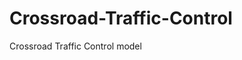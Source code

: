 # Crossroad-Traffic-Control
Crossroad Traffic Control model




<mxfile host="app.diagrams.net" agent="Mozilla/5.0 (Windows NT 10.0; Win64; x64) AppleWebKit/537.36 (KHTML, like Gecko) Chrome/127.0.0.0 Safari/537.36" version="24.7.7">

<diagram id="C5RBs43oDa-KdzZeNtuy" name="Page-1">

<mxGraphModel dx="1674" dy="788" grid="1" gridSize="10" guides="1" tooltips="1" connect="1" arrows="1" fold="1" page="1" pageScale="1" pageWidth="827" pageHeight="1169" math="0" shadow="0">

<root>

<mxCell id="WIyWlLk6GJQsqaUBKTNV-0" />

<mxCell id="WIyWlLk6GJQsqaUBKTNV-1" parent="WIyWlLk6GJQsqaUBKTNV-0" />

<mxCell id="WIyWlLk6GJQsqaUBKTNV-2" value="" style="rounded=0;html=1;jettySize=auto;orthogonalLoop=1;fontSize=11;endArrow=block;endFill=0;endSize=8;strokeWidth=1;shadow=0;labelBackgroundColor=none;edgeStyle=orthogonalEdgeStyle;" parent="WIyWlLk6GJQsqaUBKTNV-1" source="WIyWlLk6GJQsqaUBKTNV-3" edge="1">

<mxGeometry relative="1" as="geometry">

<mxPoint x="220" y="90" as="targetPoint" />

</mxGeometry>

</mxCell>

<mxCell id="WIyWlLk6GJQsqaUBKTNV-3" value="Start" style="rounded=1;whiteSpace=wrap;html=1;fontSize=12;glass=0;strokeWidth=1;shadow=0;" parent="WIyWlLk6GJQsqaUBKTNV-1" vertex="1">

<mxGeometry x="160" width="120" height="40" as="geometry" />

</mxCell>

<mxCell id="WIyWlLk6GJQsqaUBKTNV-4" value="" style="rounded=0;html=1;jettySize=auto;orthogonalLoop=1;fontSize=11;endArrow=block;endFill=0;endSize=8;strokeWidth=1;shadow=0;labelBackgroundColor=none;edgeStyle=orthogonalEdgeStyle;" parent="WIyWlLk6GJQsqaUBKTNV-1" edge="1">

<mxGeometry y="20" relative="1" as="geometry">

<mxPoint as="offset" />

<mxPoint x="220" y="170" as="sourcePoint" />

<mxPoint x="220.0344827586207" y="210.02758620689656" as="targetPoint" />

</mxGeometry>

</mxCell>

<mxCell id="WIyWlLk6GJQsqaUBKTNV-9" value="Yes" style="edgeStyle=orthogonalEdgeStyle;rounded=0;html=1;jettySize=auto;orthogonalLoop=1;fontSize=11;endArrow=block;endFill=0;endSize=8;strokeWidth=1;shadow=0;labelBackgroundColor=none;" parent="WIyWlLk6GJQsqaUBKTNV-1" source="WIyWlLk6GJQsqaUBKTNV-10" target="WIyWlLk6GJQsqaUBKTNV-12" edge="1">

<mxGeometry y="10" relative="1" as="geometry">

<mxPoint as="offset" />

</mxGeometry>

</mxCell>

<mxCell id="WIyWlLk6GJQsqaUBKTNV-10" value="&lt;span style=&quot;color: rgb(31, 31, 31); font-family: &amp;quot;Google Sans&amp;quot;, Arial, sans-serif-medium, sans-serif; text-align: start; background-color: rgb(255, 255, 255);&quot;&gt;Pedestrian&lt;font size=&quot;1&quot;&gt;&amp;nbsp;Request Crossing&lt;/font&gt;&lt;/span&gt;" style="rhombus;whiteSpace=wrap;html=1;shadow=0;fontFamily=Helvetica;fontSize=12;align=center;strokeWidth=1;spacing=6;spacingTop=-4;" parent="WIyWlLk6GJQsqaUBKTNV-1" vertex="1">

<mxGeometry x="130" y="210" width="180" height="110" as="geometry" />

</mxCell>

<mxCell id="WIyWlLk6GJQsqaUBKTNV-12" value="Stop Counter &amp;amp; Display 0" style="rounded=1;whiteSpace=wrap;html=1;fontSize=12;glass=0;strokeWidth=1;shadow=0;" parent="WIyWlLk6GJQsqaUBKTNV-1" vertex="1">

<mxGeometry x="400" y="245" width="120" height="40" as="geometry" />

</mxCell>

<mxCell id="VJzVxRnfMXVFTbwp69d1-0" value="While(1):&lt;div&gt;main task loop&lt;/div&gt;" style="ellipse;whiteSpace=wrap;html=1;" parent="WIyWlLk6GJQsqaUBKTNV-1" vertex="1">

<mxGeometry x="160" y="90" width="120" height="80" as="geometry" />

</mxCell>

<mxCell id="VJzVxRnfMXVFTbwp69d1-3" value="" style="endArrow=classic;html=1;rounded=0;exitX=0;exitY=0.5;exitDx=0;exitDy=0;entryX=0;entryY=0.5;entryDx=0;entryDy=0;" parent="WIyWlLk6GJQsqaUBKTNV-1" source="WIyWlLk6GJQsqaUBKTNV-10" target="VJzVxRnfMXVFTbwp69d1-0" edge="1">

<mxGeometry width="50" height="50" relative="1" as="geometry">

<mxPoint x="310" y="330" as="sourcePoint" />

<mxPoint x="90" y="130" as="targetPoint" />

<Array as="points">

<mxPoint x="90" y="265" />

<mxPoint x="90" y="130" />

</Array>

</mxGeometry>

</mxCell>

<mxCell id="VJzVxRnfMXVFTbwp69d1-4" value="No" style="text;html=1;align=center;verticalAlign=middle;whiteSpace=wrap;rounded=0;" parent="WIyWlLk6GJQsqaUBKTNV-1" vertex="1">

<mxGeometry x="80" y="240" width="60" height="30" as="geometry" />

</mxCell>

<mxCell id="VJzVxRnfMXVFTbwp69d1-5" value="" style="endArrow=classic;html=1;rounded=0;exitX=0.5;exitY=1;exitDx=0;exitDy=0;" parent="WIyWlLk6GJQsqaUBKTNV-1" source="WIyWlLk6GJQsqaUBKTNV-12" edge="1">

<mxGeometry width="50" height="50" relative="1" as="geometry">

<mxPoint x="300" y="330" as="sourcePoint" />

<mxPoint x="460" y="320" as="targetPoint" />

</mxGeometry>

</mxCell>

<mxCell id="VJzVxRnfMXVFTbwp69d1-6" value="Force\_Yellow()" style="rounded=1;whiteSpace=wrap;html=1;fontSize=12;glass=0;strokeWidth=1;shadow=0;" parent="WIyWlLk6GJQsqaUBKTNV-1" vertex="1">

<mxGeometry x="400" y="320" width="120" height="40" as="geometry" />

</mxCell>

<mxCell id="VJzVxRnfMXVFTbwp69d1-7" value="" style="endArrow=classic;html=1;rounded=0;exitX=0.5;exitY=1;exitDx=0;exitDy=0;entryX=0.5;entryY=0;entryDx=0;entryDy=0;" parent="WIyWlLk6GJQsqaUBKTNV-1" source="VJzVxRnfMXVFTbwp69d1-6" target="VJzVxRnfMXVFTbwp69d1-9" edge="1">

<mxGeometry width="50" height="50" relative="1" as="geometry">

<mxPoint x="300" y="405" as="sourcePoint" />

<mxPoint x="460" y="395" as="targetPoint" />

</mxGeometry>

</mxCell>

<mxCell id="VJzVxRnfMXVFTbwp69d1-9" value="Force\_Red()" style="rounded=1;whiteSpace=wrap;html=1;fontSize=12;glass=0;strokeWidth=1;shadow=0;" parent="WIyWlLk6GJQsqaUBKTNV-1" vertex="1">

<mxGeometry x="400" y="410" width="120" height="40" as="geometry" />

</mxCell>

<mxCell id="VJzVxRnfMXVFTbwp69d1-10" value="" style="endArrow=classic;html=1;rounded=0;exitX=0.5;exitY=1;exitDx=0;exitDy=0;" parent="WIyWlLk6GJQsqaUBKTNV-1" source="VJzVxRnfMXVFTbwp69d1-9" edge="1">

<mxGeometry width="50" height="50" relative="1" as="geometry">

<mxPoint x="300" y="485" as="sourcePoint" />

<mxPoint x="460" y="480" as="targetPoint" />

</mxGeometry>

</mxCell>

<mxCell id="VJzVxRnfMXVFTbwp69d1-11" value="Delay 2s" style="text;html=1;align=center;verticalAlign=middle;whiteSpace=wrap;rounded=0;" parent="WIyWlLk6GJQsqaUBKTNV-1" vertex="1">

<mxGeometry x="460" y="370" width="90" height="30" as="geometry" />

</mxCell>

<mxCell id="VJzVxRnfMXVFTbwp69d1-12" value="Countdown display 30 s" style="rounded=1;whiteSpace=wrap;html=1;fontSize=12;glass=0;strokeWidth=1;shadow=0;" parent="WIyWlLk6GJQsqaUBKTNV-1" vertex="1">

<mxGeometry x="400" y="480" width="120" height="40" as="geometry" />

</mxCell>

<mxCell id="VJzVxRnfMXVFTbwp69d1-13" value="" style="endArrow=classic;html=1;rounded=0;exitX=0.5;exitY=1;exitDx=0;exitDy=0;entryX=0.5;entryY=0;entryDx=0;entryDy=0;" parent="WIyWlLk6GJQsqaUBKTNV-1" source="VJzVxRnfMXVFTbwp69d1-12" target="VJzVxRnfMXVFTbwp69d1-14" edge="1">

<mxGeometry width="50" height="50" relative="1" as="geometry">

<mxPoint x="300" y="565" as="sourcePoint" />

<mxPoint x="460" y="555" as="targetPoint" />

</mxGeometry>

</mxCell>

<mxCell id="VJzVxRnfMXVFTbwp69d1-14" value="Force\_Yellow()" style="rounded=1;whiteSpace=wrap;html=1;fontSize=12;glass=0;strokeWidth=1;shadow=0;" parent="WIyWlLk6GJQsqaUBKTNV-1" vertex="1">

<mxGeometry x="400" y="560" width="120" height="40" as="geometry" />

</mxCell>

<mxCell id="VJzVxRnfMXVFTbwp69d1-15" value="" style="endArrow=classic;html=1;rounded=0;exitX=0.5;exitY=1;exitDx=0;exitDy=0;" parent="WIyWlLk6GJQsqaUBKTNV-1" source="VJzVxRnfMXVFTbwp69d1-14" edge="1">

<mxGeometry width="50" height="50" relative="1" as="geometry">

<mxPoint x="470" y="660" as="sourcePoint" />

<mxPoint x="460" y="650" as="targetPoint" />

</mxGeometry>

</mxCell>

<mxCell id="VJzVxRnfMXVFTbwp69d1-16" value="Delay 2s" style="text;html=1;align=center;verticalAlign=middle;whiteSpace=wrap;rounded=0;" parent="WIyWlLk6GJQsqaUBKTNV-1" vertex="1">

<mxGeometry x="450" y="610" width="90" height="30" as="geometry" />

</mxCell>

<mxCell id="VJzVxRnfMXVFTbwp69d1-17" value="return\_last\_status()" style="rounded=1;whiteSpace=wrap;html=1;" parent="WIyWlLk6GJQsqaUBKTNV-1" vertex="1">

<mxGeometry x="400" y="650" width="120" height="60" as="geometry" />

</mxCell>

<mxCell id="VJzVxRnfMXVFTbwp69d1-18" value="" style="endArrow=classic;html=1;rounded=0;exitX=1;exitY=0.5;exitDx=0;exitDy=0;" parent="WIyWlLk6GJQsqaUBKTNV-1" edge="1">

<mxGeometry width="50" height="50" relative="1" as="geometry">

<mxPoint x="519" y="690" as="sourcePoint" />

<mxPoint x="219" y="190" as="targetPoint" />

<Array as="points">

<mxPoint x="609" y="690" />

<mxPoint x="609" y="190" />

</Array>

</mxGeometry>

</mxCell>

</root>

</mxGraphModel>

</diagram>

</mxfile>
